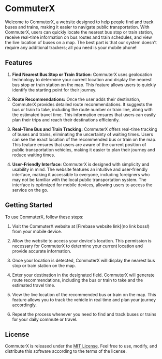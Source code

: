 # CommuterX

Welcome to CommuterX, a website designed to help people find and track buses and trains, making it easier to navigate public transportation. With CommuterX, users can quickly locate the nearest bus stop or train station, receive real-time information on bus routes and train schedules, and view the live location of buses on a map. The best part is that our system doesn't require any additional trackers; all you need is your mobile phone!

## Features

1. **Find Nearest Bus Stop or Train Station:** CommuterX uses geolocation technology to determine your current location and display the nearest bus stop or train station on the map. This feature allows users to quickly identify the starting point for their journey.

2. **Route Recommendations:** Once the user adds their destination, CommuterX provides detailed route recommendations. It suggests the bus or train to take, including the route number or train line, along with the estimated travel time. This information ensures that users can easily plan their trips and reach their destinations efficiently.

3. **Real-Time Bus and Train Tracking:** CommuterX offers real-time tracking of buses and trains, eliminating the uncertainty of waiting times. Users can see the exact location of the recommended bus or train on the map. This feature ensures that users are aware of the current position of public transportation vehicles, making it easier to plan their journey and reduce waiting times.

4. **User-Friendly Interface:** CommuterX is designed with simplicity and usability in mind. The website features an intuitive and user-friendly interface, making it accessible to everyone, including foreigners who may not be familiar with the local public transportation system. The interface is optimized for mobile devices, allowing users to access the service on the go.

## Getting Started

To use CommuterX, follow these steps:

1. Visit the CommuterX website at [Firebase website link](no link boss!) from your mobile device.

2. Allow the website to access your device's location. This permission is necessary for CommuterX to determine your current location and provide accurate information.

3. Once your location is detected, CommuterX will display the nearest bus stop or train station on the map.

4. Enter your destination in the designated field. CommuterX will generate route recommendations, including the bus or train to take and the estimated travel time.

5. View the live location of the recommended bus or train on the map. This feature allows you to track the vehicle in real time and plan your journey accordingly.

6. Repeat the process whenever you need to find and track buses or trains for your daily commute or travel.

## License

CommuterX is released under the [MIT License](https://github.com/CommuterX/LICENSE). Feel free to use, modify, and distribute this software according to the terms of the license.
